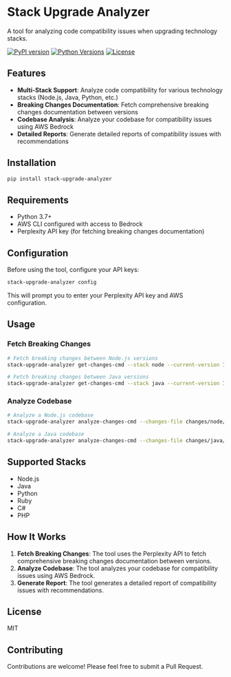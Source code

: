 # Stack Upgrade Analyzer

A tool for analyzing code compatibility issues when upgrading technology stacks.

[![PyPI version](https://img.shields.io/pypi/v/stack-upgrade-analyzer.svg)](https://pypi.org/project/stack-upgrade-analyzer/)
[![Python Versions](https://img.shields.io/pypi/pyversions/stack-upgrade-analyzer.svg)](https://pypi.org/project/stack-upgrade-analyzer/)
[![License](https://img.shields.io/pypi/l/stack-upgrade-analyzer.svg)](https://github.com/trilogy-group/upgrade-analyzer/blob/main/LICENSE)

## Features

- **Multi-Stack Support**: Analyze code compatibility for various technology stacks (Node.js, Java, Python, etc.)
- **Breaking Changes Documentation**: Fetch comprehensive breaking changes documentation between versions
- **Codebase Analysis**: Analyze your codebase for compatibility issues using AWS Bedrock
- **Detailed Reports**: Generate detailed reports of compatibility issues with recommendations

## Installation

```bash
pip install stack-upgrade-analyzer
```

## Requirements

- Python 3.7+
- AWS CLI configured with access to Bedrock
- Perplexity API key (for fetching breaking changes documentation)

## Configuration

Before using the tool, configure your API keys:

```bash
stack-upgrade-analyzer config
```

This will prompt you to enter your Perplexity API key and AWS configuration.

## Usage

### Fetch Breaking Changes

```bash
# Fetch breaking changes between Node.js versions
stack-upgrade-analyzer get-changes-cmd --stack node --current-version 14.0 --upgrade-version 16.0

# Fetch breaking changes between Java versions
stack-upgrade-analyzer get-changes-cmd --stack java --current-version 11 --upgrade-version 17
```

### Analyze Codebase

```bash
# Analyze a Node.js codebase
stack-upgrade-analyzer analyze-changes-cmd --changes-file changes/node/14.0_16.0_changes.md --dir /path/to/your/project --stack node

# Analyze a Java codebase
stack-upgrade-analyzer analyze-changes-cmd --changes-file changes/java/11_17_changes.md --dir /path/to/your/project --stack java
```

## Supported Stacks

- Node.js
- Java
- Python
- Ruby
- C#
- PHP

## How It Works

1. **Fetch Breaking Changes**: The tool uses the Perplexity API to fetch comprehensive breaking changes documentation between versions.
2. **Analyze Codebase**: The tool analyzes your codebase for compatibility issues using AWS Bedrock.
3. **Generate Report**: The tool generates a detailed report of compatibility issues with recommendations.

## License

MIT

## Contributing

Contributions are welcome! Please feel free to submit a Pull Request.

